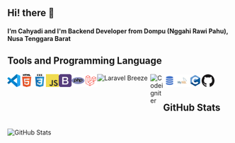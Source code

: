 ## Hi! there 👋
#### I’m Cahyadi and I'm Backend Developer from Dompu (Nggahi Rawi Pahu), Nusa Tenggara Barat

## Tools and Programming Language
<img align="left" alt="Visual Studio Code" width="29px" src="https://raw.githubusercontent.com/github/explore/80688e429a7d4ef2fca1e82350fe8e3517d3494d/topics/visual-studio-code/visual-studio-code.png" />
<img align="left" alt="HTML5" width="29px" src="https://raw.githubusercontent.com/github/explore/80688e429a7d4ef2fca1e82350fe8e3517d3494d/topics/html/html.png" />
<img align="left" alt="CSS3" width="29px" src="https://raw.githubusercontent.com/github/explore/80688e429a7d4ef2fca1e82350fe8e3517d3494d/topics/css/css.png" />
<img align="left" alt="JavaScript" width="29px" src="https://raw.githubusercontent.com/github/explore/80688e429a7d4ef2fca1e82350fe8e3517d3494d/topics/javascript/javascript.png" />
<img align="left" alt="Bootsrap" width="29px" src="https://raw.githubusercontent.com/github/explore/80688e429a7d4ef2fca1e82350fe8e3517d3494d/topics/bootstrap/bootstrap.png">
<img align="left" alt="PHP" width="29px" src="https://raw.githubusercontent.com/github/explore/78df643247d429f6cc873026c0622819ad797942/topics/php/php.png" />
<img align="left" alt="Laravel" width="29px" src="https://raw.githubusercontent.com/github/explore/56a826d05cf762b2b50ecbe7d492a839b04f3fbf/topics/laravel/laravel.png">
<img align="left" alt="Laravel Breeze" width="120px" src="https://raw.githubusercontent.com/laravel/breeze/1.x/art/logo.svg">
<img align="left" alt="Codeigniter" width="29px" src="https://avatars.githubusercontent.com/u/44521256?s=200&v=4" />
<img align="left" alt="SQL" width="29px" src="https://raw.githubusercontent.com/github/explore/80688e429a7d4ef2fca1e82350fe8e3517d3494d/topics/sql/sql.png" />
<img align="left" alt="MySQL" width="29px" src="https://raw.githubusercontent.com/github/explore/80688e429a7d4ef2fca1e82350fe8e3517d3494d/topics/mysql/mysql.png" />
<img align="left" alt="C++" width="29px" src="https://raw.githubusercontent.com/github/explore/f3e22f0dca2be955676bc70d6214b95b13354ee8/topics/c/c.png">
<img align="left" alt="GitHub" width="29px" src="https://raw.githubusercontent.com/github/explore/78df643247d429f6cc873026c0622819ad797942/topics/github/github.png" />
<br><br>

## GitHub Stats 
<br>
<img alt="GitHub Stats" src="https://github-readme-stats.vercel.app/api/top-langs/?username=cahyadi16&langs_count=5&hide_border=true&theme=algolia" />
